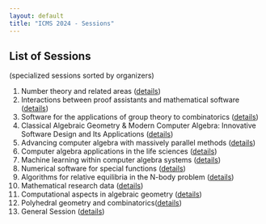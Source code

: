 ```yaml
---
layout: default
title: "ICMS 2024 - Sessions"
---
```


## List of Sessions
(specialized sessions sorted by organizers)

1. Number theory and related areas ([details](session1/))
2. Interactions between proof assistants and mathematical software ([details](https://proof-assistants-and-software-icms2024.github.io/))
3. Software for the applications of group theory to combinatorics ([details](session3/))
4. Classical Algebraic Geometry & Modern Computer Algebra: Innovative Software Design and Its Applications ([details](session4/))
5. Advancing computer algebra with massively parallel methods ([details](session5/))
6. Computer algebra applications in the life sciences ([details](https://sites.google.com/view/casinlife2024))
7. Machine learning within computer algebra systems ([details](https://matthewengland.coventry.domains/ICMS24-MLwCAS.html))
8. Numerical software for special functions ([details](session8/))
9. Algorithms for relative equilibria in the N-body problem ([details](session9/))
10. Mathematical research data ([details](session10/))
11. Computational aspects in algebraic geometry ([details](session11/))
12. Polyhedral geometry and combinatorics([details](session12/))
13. General Session ([details](session13/))
